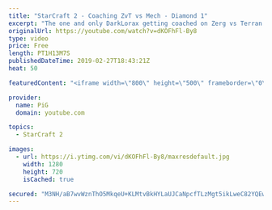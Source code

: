 ```yaml
---
title: "StarCraft 2 - Coaching ZvT vs Mech - Diamond 1"
excerpt: "The one and only DarkLorax getting coached on Zerg vs Terran!    -- Watch live at https://www.twitch.tv/x5_pig My NEW HP: https://pigstarcraft.com/ My Twitter: https://twitter.com/x5_PiG My Instagram: https://www.instagram.com/pigsc2/ My Facebook: https://www.facebook.com/PiGSC2/  Link to my Discord:"
originalUrl: https://youtube.com/watch?v=dKOFhFl-By8
type: video
price: Free
length: PT1H13M7S
publishedDateTime: 2019-02-27T18:43:21Z
heat: 50

featuredContent: "<iframe width=\"800\" height=\"500\" frameborder=\"0\" src=\"https://www.youtube.com/embed/dKOFhFl-By8\" allow=\"accelerometer; autoplay; encrypted-media; gyroscope; picture-in-picture\" allowfullscreen></iframe>"

provider:
  name: PiG
  domain: youtube.com

topics:
  - StarCraft 2

images:
  - url: https://i.ytimg.com/vi/dKOFhFl-By8/maxresdefault.jpg
    width: 1280
    height: 720
    isCached: true

secured: "M3NH/aB7wvWznThO5MkqeU+KLMtvBkHYLaUJCaNpcfTLzMgt5ikLweC82YQEws1uzRTY76lTooPRGHOoffy7VMjbmcVcw2MPqSBBvjfM6YWY7Ynj/2djQcIxBwVYA1+OUXwpIJvBGVSh7T09ZOTnPykTVzNSzh27Sys6Wj2GyfiDw0SKJxJvYx2ODlBloupPcJ60oAGGJdsbM632aG5rK1j7RPjiDHt22Ggl4277iL57PJTDJmfd3osS44f1YTMIcCC/tJsThkkJsS4KMnQwsfbEpxnDAuVbTVKy2DnP6yFtjwbW14SXzrGEd/uo3t5ZXpf+TaY5fuXs89EoH5TBvYXumd36KEqWm8KMJQPvL5JXuYyXlWcb0ZEESvNSYbPlU3hX4Zvy1c5spbLXFgfPfZA2RyLeDrUeYLHDm6XS2QM=;vA6UK6JE5oElQ7WZhjxhsw=="
---
```


